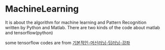 # MachineLearning
It is about the algorithm for machine learning and Pattern Recognition written by Python and Matlab.
There are two kinds of the code about matlab and tensorflow(python)

some tensorflow codes are from [기본적인-머신러닝-딥러닝-강좌 ](https://www.inflearn.com/course/기본적인-머신러닝-딥러닝-강좌/)

